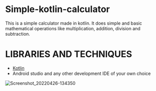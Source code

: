 # Simple-kotlin-calculator
This is a simple calculator made in kotlin. It does simple and basic mathematical operations like multiplication, addition, division and subtraction.

# LIBRARIES AND TECHNIQUES
- [Kotlin](https://kotlinlang.org/)
- Android studio and any other development IDE of your own choice




![Screenshot_20220426-134350](https://user-images.githubusercontent.com/82872574/165294369-f6876ba1-441d-415d-8090-d45f8f617da4.png)
